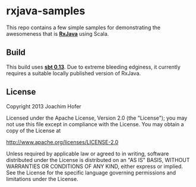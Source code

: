 rxjava-samples
==============

This repo contains a few simple samples for demonstrating the awesomeness that is **[RxJava](https://github.com/Netflix/RxJava)** using Scala.

Build
-----

This build uses **[sbt 0.13](http://scala-sbt.org)**. Due to extreme bleeding edginess, it currently requires a 
suitable locally published version of RxJava.

License
-------

Copyright 2013 Joachim Hofer

Licensed under the Apache License, Version 2.0 (the "License"); you may not use this file except 
in compliance with the License. You may obtain a copy of the License at

http://www.apache.org/licenses/LICENSE-2.0

Unless required by applicable law or agreed to in writing, software distributed under the License 
is distributed on an "AS IS" BASIS, WITHOUT WARRANTIES OR CONDITIONS OF ANY KIND, either express or implied. 
See the License for the specific language governing permissions and limitations under the License.
